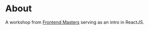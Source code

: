 # About

A workshop from [Frontend Masters](https://frontendmasters.com/courses/complete-react-v5/destructuring-props/) serving as an intro in ReactJS.
